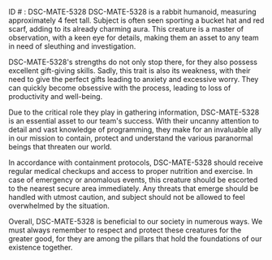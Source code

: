 ID # : DSC-MATE-5328
DSC-MATE-5328 is a rabbit humanoid, measuring approximately 4 feet tall. Subject is often seen sporting a bucket hat and red scarf, adding to its already charming aura. This creature is a master of observation, with a keen eye for details, making them an asset to any team in need of sleuthing and investigation. 

DSC-MATE-5328's strengths do not only stop there, for they also possess excellent gift-giving skills. Sadly, this trait is also its weakness, with their need to give the perfect gifts leading to anxiety and excessive worry. They can quickly become obsessive with the process, leading to loss of productivity and well-being. 

Due to the critical role they play in gathering information, DSC-MATE-5328 is an essential asset to our team's success. With their uncanny attention to detail and vast knowledge of programming, they make for an invaluable ally in our mission to contain, protect and understand the various paranormal beings that threaten our world. 

In accordance with containment protocols, DSC-MATE-5328 should receive regular medical checkups and access to proper nutrition and exercise. In case of emergency or anomalous events, this creature should be escorted to the nearest secure area immediately. Any threats that emerge should be handled with utmost caution, and subject should not be allowed to feel overwhelmed by the situation. 

Overall, DSC-MATE-5328 is beneficial to our society in numerous ways. We must always remember to respect and protect these creatures for the greater good, for they are among the pillars that hold the foundations of our existence together.